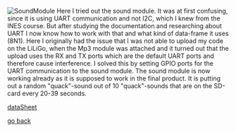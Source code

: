 ![SoundModule](images/SoundModule.jpg "SoundModule")
Here I tried out the sound module. It was at first confusing, since it is using UART communication and not I2C, which I knew from the INES course. But after studying the documentation and researching about UART I now know how to work with that and what kind of data-frame it uses (8N1). Here I originally had the issue that I was not able to upload my code on the LiLiGo, when the Mp3 module was attached and it turned out that the upload uses the RX and TX ports which are the default UART ports and therefore cause interference. I solved this by setting GPIO ports for the UART communication to the sound module.
The sound module is now working already as it is supposed to work in the final product. It is putting out a random "quack"-sound out of 10 "quack"-sounds that are on the SD-card every 20-39 seconds.

[dataSheet](https://github.com/FontysVenlo/prj4e-individual-respository-Louis-Legere/blob/main/doc/dataSheets/Serial%20Control%20USB%20MP3%20v1.1%20Manual.pdf)

[go back](/doc/PersonalDevelopmentPlan.md)